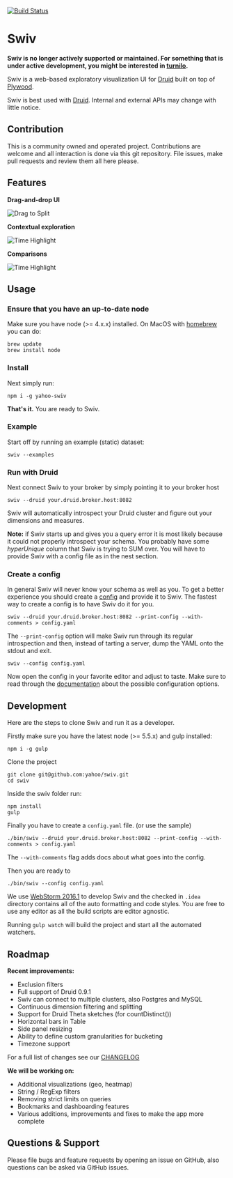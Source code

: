 [![Build Status](https://travis-ci.org/yahoo/swiv.svg?branch=master)](https://travis-ci.org/yahoo/swiv)

# Swiv

**Swiv is no longer actively supported or maintained. For something that is under active development, you might be interested in [turnilo](https://github.com/allegro/turnilo).**

Swiv is a web-based exploratory visualization UI for [Druid](https://github.com/druid-io/druid) built on top of 
[Plywood](https://github.com/implydata/plywood). 

Swiv is best used with [Druid](http://druid.io).
Internal and external APIs may change with little notice.

## Contribution

This is a community owned and operated project.  Contributions are welcome and all interaction is done via this git repository.  File issues, make pull requests and review them all here please.

## Features

**Drag-and-drop UI**

![Drag to Split](https://github.com/yahoo/swiv/raw/master/docs/images/drag-and-drop.gif)

**Contextual exploration**

![Time Highlight](https://github.com/yahoo/swiv/raw/master/docs/images/explore.gif)

**Comparisons**

![Time Highlight](https://github.com/yahoo/swiv/raw/master/docs/images/compare.gif)

## Usage

### Ensure that you have an up-to-date node

Make sure you have node (>= 4.x.x) installed. On MacOS with [homebrew](http://brew.sh/) you can do:

```
brew update
brew install node
```

### Install

Next simply run:

```
npm i -g yahoo-swiv
```

**That's it.** You are ready to Swiv.


### Example

Start off by running an example (static) dataset:

```
swiv --examples
```

### Run with Druid

Next connect Swiv to your broker by simply pointing it to your broker host

```
swiv --druid your.druid.broker.host:8082
```

Swiv will automatically introspect your Druid cluster and figure out your dimensions and measures.

**Note:** if Swiv starts up and gives you a query error it is most likely because it could not properly introspect your schema.
You probably have some *hyperUnique* column that Swiv is trying to SUM over.
You will have to provide Swiv with a config file as in the nest section.   

### Create a config

In general Swiv will never know your schema as well as you.
To get a better experience you should create a [config](https://github.com/yahoo/swiv/blob/master/docs/configuration.md) and provide it to Swiv.
The fastest way to create a config is to have Swiv do it for you.

```
swiv --druid your.druid.broker.host:8082 --print-config --with-comments > config.yaml
```

The `--print-config` option will make Swiv run through its regular introspection and then, instead of tarting a server, dump the YAML onto the stdout and exit.  

```
swiv --config config.yaml
```

Now open the config in your favorite editor and adjust to taste.
Make sure to read through the [documentation](https://github.com/yahoo/swiv/blob/master/docs/configuration.md) about the possible configuration options.

## Development

Here are the steps to clone Swiv and run it as a developer. 

Firstly make sure you have the latest node (>= 5.5.x) and gulp installed:

```
npm i -g gulp
```

Clone the project

```
git clone git@github.com:yahoo/swiv.git
cd swiv
```

Inside the swiv folder run:

```
npm install
gulp
```

Finally you have to create a `config.yaml` file. (or use the sample)

```
./bin/swiv --druid your.druid.broker.host:8082 --print-config --with-comments > config.yaml
```

The `--with-comments` flag adds docs about what goes into the config.

Then you are ready to

```
./bin/swiv --config config.yaml
```

We use [WebStorm 2016.1](https://www.jetbrains.com/webstorm/) to develop Swiv and the checked in `.idea` directory contains
all of the auto formatting and code styles. You are free to use any editor as all the build scripts are editor agnostic.

Running `gulp watch` will build the project and start all the automated watchers.

## Roadmap

**Recent improvements:**

- Exclusion filters
- Full support of Druid 0.9.1
- Swiv can connect to multiple clusters, also Postgres and MySQL
- Continuous dimension filtering and splitting
- Support for Druid Theta sketches (for countDistinct())
- Horizontal bars in Table
- Side panel resizing
- Ability to define custom granularities for bucketing
- Timezone support

For a full list of changes see our [CHANGELOG](CHANGELOG.md)

**We will be working on:**

- Additional visualizations (geo, heatmap)
- String / RegExp filters
- Removing strict limits on queries
- Bookmarks and dashboarding features
- Various additions, improvements and fixes to make the app more complete

## Questions & Support

Please file bugs and feature requests by opening an issue on GitHub, also questions can be asked via GitHub issues.
